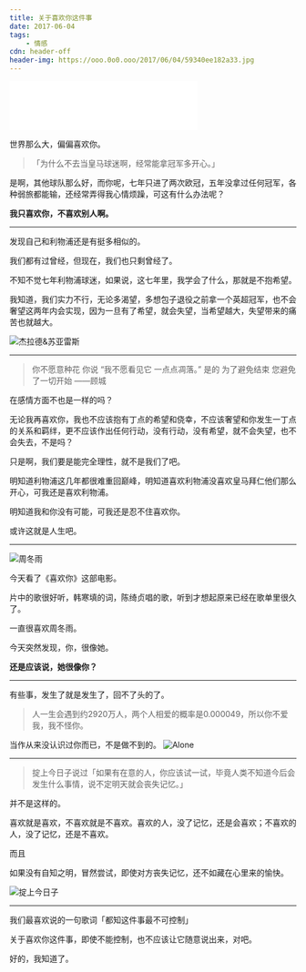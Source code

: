 ```yaml
---
title: 关于喜欢你这件事
date: 2017-06-04
tags:
	- 情感
cdn: header-off
header-img: https://ooo.0o0.ooo/2017/06/04/59340ee182a33.jpg
---
```


<iframe frameborder="no" border="0" marginwidth="0" marginheight="0" width=330 height=86 src="//music.163.com/outchain/player?type=2&id=471403427&auto=0&height=66"></iframe>

世界那么大，偏偏喜欢你。

>「为什么不去当皇马球迷啊，经常能拿冠军多开心。」

是啊，其他球队那么好，而你呢，七年只进了两次欧冠，五年没拿过任何冠军，各种弱旅都能输，还经常弄得我心情烦躁，可这有什么办法呢？

**我只喜欢你，不喜欢别人啊。**

<!--more-->
***

发现自己和利物浦还是有挺多相似的。

我们都有过曾经，但现在，我们也只剩曾经了。

不知不觉七年利物浦球迷，如果说，这七年里，我学会了什么，那就是不抱希望。

我知道，我们实力不行，无论多渴望，多想包子退役之前拿一个英超冠军，也不会奢望这两年内会实现，因为一旦有了希望，就会失望，当希望越大，失望带来的痛苦也就越大。

![杰拉德&苏亚雷斯](https://ooo.0o0.ooo/2017/06/04/59340ee1be10f.jpg)
***

>你不愿意种花
你说
“我不愿看见它 
一点点凋落。” 
是的
为了避免结束
您避免了一切开始
——顾城

在感情方面不也是一样的吗？

无论我再喜欢你，我也不应该抱有丁点的希望和侥幸，不应该奢望和你发生一丁点的关系和羁绊，更不应该作出任何行动，没有行动，没有希望，就不会失望，也不会失去，不是吗？

只是啊，我们要是能完全理性，就不是我们了吧。

明知道利物浦这几年都很难重回巅峰，明知道喜欢利物浦没喜欢皇马拜仁他们那么开心，可我还是喜欢利物浦。

明知道我和你没有可能，可我还是忍不住喜欢你。

或许这就是人生吧。
***

![周冬雨](https://ooo.0o0.ooo/2017/06/04/59340f8715285.jpg)

今天看了《喜欢你》这部电影。

片中的歌很好听，韩寒填的词，陈绮贞唱的歌，听到才想起原来已经在歌单里很久了。

一直很喜欢周冬雨。

今天突然发现，你，很像她。

**还是应该说，她很像你？**
***

有些事，发生了就是发生了，回不了头的了。

>人一生会遇到约2920万人，两个人相爱的概率是0.000049，所以你不爱我，我不怪你。

当作从来没认识过你而已，不是做不到的。
![Alone](https://ooo.0o0.ooo/2017/06/04/593411fb1a7b6.jpg)
***

>掟上今日子说过「如果有在意的人，你应该试一试，毕竟人类不知道今后会发生什么事情，说不定明天就会丧失记忆。」

并不是这样的。

喜欢就是喜欢，不喜欢就是不喜欢。喜欢的人，没了记忆，还是会喜欢；不喜欢的人，没了记忆，还是不喜欢。

而且

如果没有自知之明，冒然尝试，即使对方丧失记忆，还不如藏在心里来的愉快。

![掟上今日子](https://ooo.0o0.ooo/2017/06/04/5934146b09ac9.jpg)
***

我们最喜欢说的一句歌词「都知这件事最不可控制」

关于喜欢你这件事，即使不能控制，也不应该让它随意说出来，对吧。

好的，我知道了。